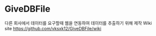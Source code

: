 # GiveDBFile
다른 회사에서 데이터를 요구할때 웹을 연동하여 데이터를 추출하기 위해 제작
Wiki site https://github.com/vksxk12/GiveDBFile/wiki
